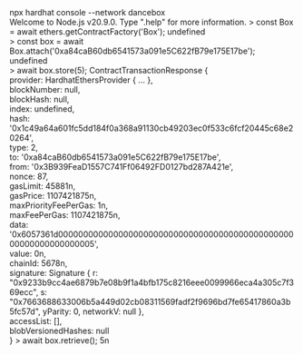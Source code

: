 <div id="termynal" data-termynal>
    <span data-ty="input">npx hardhat console --network dancebox</span>
    <br>
    <span data-ty>Welcome to Node.js v20.9.0.</span>
    <span data-ty>Type ".help" for more information.</span>
    <span data-ty="input">> const Box = await ethers.getContractFactory('Box');</span>
    <span data-ty>undefined</span>
    <br>
    <span data-ty="input">> const box = await Box.attach('0xa84caB60db6541573a091e5C622fB79e175E17be');</span>
    <span data-ty>undefined</span>
    <br>
    <span data-ty="input">> await box.store(5);</span>
    <span data-ty>ContractTransactionResponse {<br>  provider: HardhatEthersProvider { ... },<br>  blockNumber: null,<br>  blockHash: null,<br>  index: undefined,<br>  hash: '0x1c49a64a601fc5dd184f0a368a91130cb49203ec0f533c6fcf20445c68e20264',<br>  type: 2,<br>  to: '0xa84caB60db6541573a091e5C622fB79e175E17be',<br>  from: '0x3B939FeaD1557C741Ff06492FD0127bd287A421e',<br>  nonce: 87,<br>  gasLimit: 45881n,<br>  gasPrice: 1107421875n,<br>  maxPriorityFeePerGas: 1n,<br>  maxFeePerGas: 1107421875n,<br>  data: '0x6057361d0000000000000000000000000000000000000000000000000000000000000005',<br>  value: 0n,<br>  chainId: 5678n,<br>  signature: Signature { r: "0x9233b9cc4ae6879b7e08b9f1a4bfb175c8216eee0099966eca4a305c7f369ecc", s: "0x7663688633006b5a449d02cb08311569fadf2f9696bd7fe65417860a3b5fc57d", yParity: 0, networkV: null },<br>  accessList: [],<br>  blobVersionedHashes: null<br>}</span>
    <span data-ty="input">> await box.retrieve();</span>
    <span data-ty>5n</span>
    <br>
</div>
